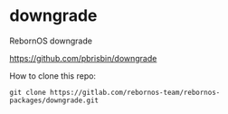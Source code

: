 # downgrade

RebornOS downgrade

https://github.com/pbrisbin/downgrade

How to clone this repo:

```
git clone https://gitlab.com/rebornos-team/rebornos-packages/downgrade.git
```

